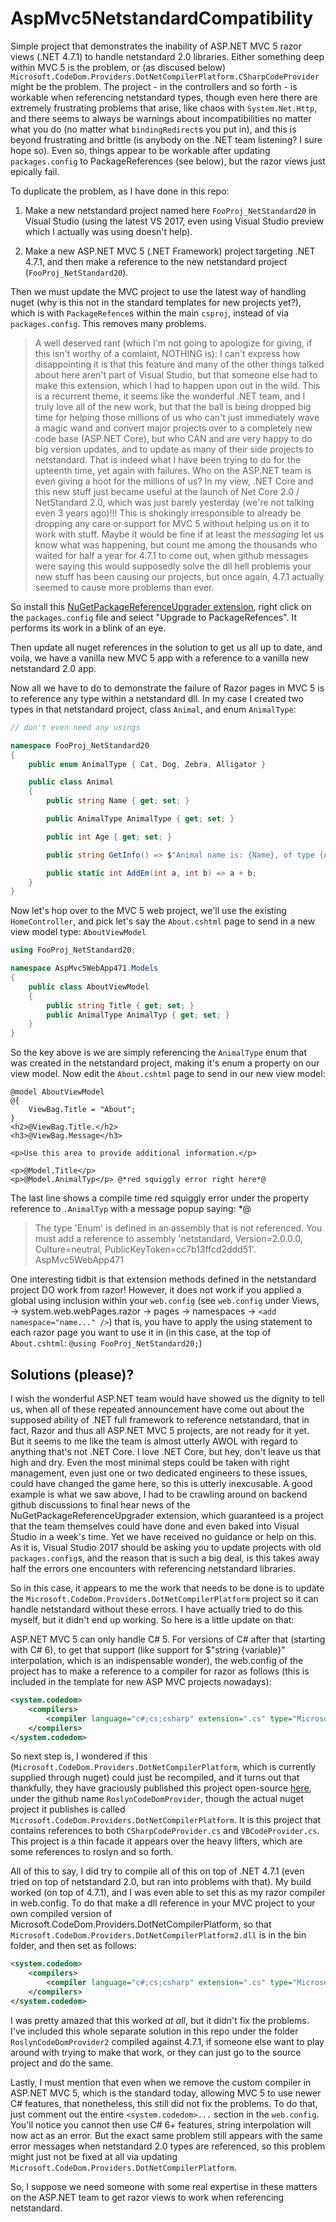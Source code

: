 # AspMvc5NetstandardCompatibility

Simple project that demonstrates the inability of ASP.NET MVC 5 razor views (.NET 4.7.1) to handle netstandard 2.0 libraries. Either something deep within MVC 5 is the problem, or (as discused below) `Microsoft.CodeDom.Providers.DotNetCompilerPlatform.CSharpCodeProvider` might be the problem. The project - in the controllers and so forth - is workable when referencing netstandard types, though even here there are extremely frustrating problems that arise, like chaos with `System.Net.Http`, and there seems to always be warnings about incompatibilities no matter what you do (no matter what `bindingRedirect`s you put in), and this is beyond frustrating and brittle (is anybody on the .NET team listening? I sure hope so). Even so, things appear to be workable after updating `packages.config` to PackageReferences (see below), but the razor views just epically fail.

To duplicate the problem, as I have done in this repo: 

1) Make a new netstandard project named here `FooProj_NetStandard20` in Visual Studio (using the latest VS 2017, even using Visual Studio preview which I actually was using doesn't help).

2) Make a new ASP.NET MVC 5 (.NET Framework) project targeting .NET 4.7.1, and then make a reference to the new netstandard project (`FooProj_NetStandard20`).

Then we must update the MVC project to use the latest way of handling nuget (why is this not in the standard templates for new projects yet?), which is with `PackageRefence`s within the main `csproj`, instead of via `packages.config`. This removes many problems. 

> A well deserved rant (which I'm not going to apologize for giving, if this isn't worthy of a comlaint, NOTHING is): 
> I can't express how disappointing it is that this feature and many of the other things talked about here aren't part of Visual Studio, but that someone else had to make this extension, which I had to happen upon out in the wild. This is a recurrent theme, it seems like the wonderful .NET team, and I truly love all of the new work, but that the ball is being dropped big time for helping those millions of us who can't just immediately wave a magic wand and convert major projects over to a completely new code base (ASP.NET Core), but who CAN and are very happy to do big version updates, and to update as many of their side projects to netstandard. That is indeed what I have been trying to do for the upteenth time, yet again with failures. Who on the ASP.NET team is even giving a hoot for the millions of us? In my view, .NET Core and this new stuff just became useful at the launch of Net Core 2.0 / NetStandard 2.0, which was just barely yesterday (we're not talking even 3 years ago)!!! This is shokingly irresponsible to already be dropping any care or support for MVC 5 without helping us on it to work with stuff. Maybe it would be fine if at least the *messaging* let us know what was happening, but count me among the thousands who waited for half a year for 4.7.1 to come out, when github messages were saying this would supposedly solve the dll hell problems your new stuff has been causing our projects, but once again, 4.7.1 actually seemed to cause more problems than ever.

So install this [NuGetPackageReferenceUpgrader extension](https://marketplace.visualstudio.com/items?itemName=CloudNimble.NuGetPackageReferenceUpgrader), right click on the `packages.config` file and select "Upgrade to PackageRefences". It performs its work in a blink of an eye.

Then update all nuget references in the solution to get us all up to date, and voila, we have a vanilla new MVC 5 app with a reference to a vanilla new netstandard 2.0 app. 

Now all we have to do to demonstrate the failure of Razor pages in MVC 5 is to reference any type within a netstandard dll. In my case I created two types in that netstandard project, class `Animal`, and enum `AnimalType`:

```cs
// don't even need any usings 

namespace FooProj_NetStandard20
{
	public enum AnimalType { Cat, Dog, Zebra, Alligator }

	public class Animal
	{
		public string Name { get; set; }

		public AnimalType AnimalType { get; set; }

		public int Age { get; set; }

		public string GetInfo() => $"Animal name is: {Name}, of type {AnimalType}, aged {Age}";

		public static int AddEm(int a, int b) => a + b;
	}
}
```

Now let's hop over to the MVC 5 web project, we'll use the existing `HomeController`, and pick let's say the `About.cshtml` page to send in a new view model type: `AboutViewModel`

```cs
using FooProj_NetStandard20;

namespace AspMvc5WebApp471.Models
{
	public class AboutViewModel
	{
		public string Title { get; set; }
		public AnimalType AnimalTyp { get; set; }
	}
}
```

So the key above is we are simply referencing the `AnimalType` enum that was created in the netstandard project, making it's enum a property on our view model. Now edit the `About.cshtml` page to send in our new view model:

```cshtml
@model AboutViewModel
@{
	ViewBag.Title = "About";
}
<h2>@ViewBag.Title.</h2>
<h3>@ViewBag.Message</h3>

<p>Use this area to provide additional information.</p>

<p>@Model.Title</p>
<p>@Model.AnimalTyp</p> @*red squiggly error right here*@
```

The last line shows a compile time red squiggly error under the property reference to `.AnimalTyp` with a message popup saying: *@

> The type 'Enum' is defined in an assembly that is not referenced. You must add a reference to assembly 'netstandard, Version=2.0.0.0, Culture=neutral, PublicKeyToken=cc7b13ffcd2ddd51'.	AspMvc5WebApp471

One interesting tidbit is that extension methods defined in the netstandard project DO work from razor! However, it does not work if you applied a global using inclusion within your `web.config` (see `web.config` under Views, -> system.web.webPages.razor -> pages -> namespaces -> `<add namespace="name..." />`) that is, you have to apply the using statement to each razor page you want to use it in (in this case, at the top of `About.cshtml`: `@using FooProj_NetStandard20;`)

## Solutions (please)?

I wish the wonderful ASP.NET team would have showed us the dignity to tell us, when all of these repeated announcement have come out about the supposed ability of .NET full framework to reference netstandard, that in fact, Razor and thus all ASP.NET MVC 5 projects, are not ready for it yet. But it seems to me like the team is almost utterly AWOL with regard to anything that's not .NET Core. I love .NET Core, but hey, don't leave us that high and dry. Even the most minimal steps could be taken with right management, even just one or two dedicated engineers to these issues, could have changed the game here, so this is utterly inexcusable. A good example is what we saw above, I had to be crawling around on backend github discussions to final hear news of the NuGetPackageReferenceUpgrader extension, which guaranteed is a project that the team themselves could have done and even baked into Visual Studio in a week's time. Yet we have received no guidance or help on this. As it is, Visual Studio 2017 should be asking you to update projects with old `packages.config`s, and the reason that is such a big deal, is this takes away half the errors one encounters with referencing netstandard libraries. 

So in this case, it appears to me the work that needs to be done is to update the `Microsoft.CodeDom.Providers.DotNetCompilerPlatform` project so it can handle netstandard without these errors. I have actually tried to do this myself, but it didn't end up working. So here is a little update on that:

ASP.NET MVC 5 can only handle C# 5. For versions of C# after that (starting with C# 6), to get that support (like support for $"string {variable}" interpolation, which is an indispensable wonder), the web.config of the project has to make a reference to a compiler for razor as follows (this is included in the template for new ASP MVC projects nowadays):

```xml
<system.codedom>
	<compilers>
		<compiler language="c#;cs;csharp" extension=".cs" type="Microsoft.CodeDom.Providers.DotNetCompilerPlatform.CSharpCodeProvider, Microsoft.CodeDom.Providers.DotNetCompilerPlatform, Version=1.0.8.0, Culture=neutral, PublicKeyToken=31bf3856ad364e35" warningLevel="4" compilerOptions="/langversion:default /nowarn:1659;1699;1701"/>
	</compilers>
</system.codedom>
```

So next step is, I wondered if this (`Microsoft.CodeDom.Providers.DotNetCompilerPlatform`, which is currently supplied through nuget) could just be recompiled, and it turns out that thankfully, they have graciously published this project open-source [here](https://github.com/copernicus365/RoslynCodeDomProvider), under the github name `RoslynCodeDomProvider`, though the actual nuget project it publishes is called `Microsoft.CodeDom.Providers.DotNetCompilerPlatform`. It is this project that contains references to both `CSharpCodeProvider.cs` and `VBCodeProvider.cs`. This project is a thin facade it appears over the heavy lifters, which are some references to roslyn and so forth. 

All of this to say, I did try to compile all of this on top of .NET 4.7.1 (even tried on top of netstandard 2.0, but ran into problems with that). My build worked (on top of 4.7.1), and I was even able to set this as my razor compiler in web.config. To do that make a dll reference in your MVC project to your own compiled version of Microsoft.CodeDom.Providers.DotNetCompilerPlatform, so that `Microsoft.CodeDom.Providers.DotNetCompilerPlatform2.dll` is in the bin folder, and then set as follows:

```xml
<system.codedom>
	<compilers>
		<compiler language="c#;cs;csharp" extension=".cs" type="Microsoft.CodeDom.Providers.DotNetCompilerPlatform.CSharpCodeProvider, Microsoft.CodeDom.Providers.DotNetCompilerPlatform2, Version={version}, Culture=neutral, PublicKeyToken={key, use AssemblyName for this after signing the assembly in VS}" warningLevel="4" compilerOptions="/langversion:default /nowarn:1659;1699;1701"/>
	</compilers>
</system.codedom>
```

I was pretty amazed that this worked *at all*, but it didn't fix the problems. I've included this whole separate solution in this repo under the folder `RoslynCodeDomProvider2` compiled against 4.7.1, if someone else want to play around with trying to make that work, or they can just go to the source project and do the same.

Lastly, I must mention that even when we remove the custom compiler in ASP.NET MVC 5, which is the standard today, allowing MVC 5 to use newer C# features, that nonetheless, this still did not fix the problems. To do that, just comment out the entire `<system.codedom>...` section in the `web.config`. You'll notice you cannot then use C# 6+ features, string interpolation will now act as an error. But the exact same problem still appears with the same error messages when netstandard 2.0 types are referenced, so this problem might just not be fixed at all via updating `Microsoft.CodeDom.Providers.DotNetCompilerPlatform`.

So, I suppose we need someone with some real expertise in these matters on the ASP.NET team to get razor views to work when referencing netstandard.
